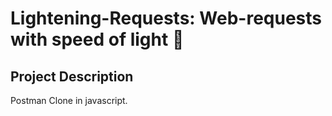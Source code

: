 # Lightening-Requests: Web-requests with speed of light 🚀

## Project Description
Postman Clone in javascript.
